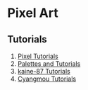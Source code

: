 # Pixel Art

## Tutorials

1. [Pixel Tutorials](https://www.deviantart.com/necroticpixel/favourites/69245709/Pixel-Tutorials)
2. [Palettes and Tutorials](https://www.deviantart.com/rhlpixels)
3. [kaine-87 Tutorials](https://www.deviantart.com/kaine-87/favourites/70265202/Tutorial)
4. [Cyangmou Tutorials](https://www.deviantart.com/cyangmou/gallery/37668128/Tutorials)
